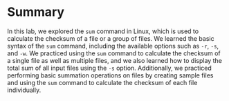 # Summary

In this lab, we explored the `sum` command in Linux, which is used to calculate the checksum of a file or a group of files. We learned the basic syntax of the `sum` command, including the available options such as `-r`, `-s`, and `-w`. We practiced using the `sum` command to calculate the checksum of a single file as well as multiple files, and we also learned how to display the total sum of all input files using the `-s` option. Additionally, we practiced performing basic summation operations on files by creating sample files and using the `sum` command to calculate the checksum of each file individually.
